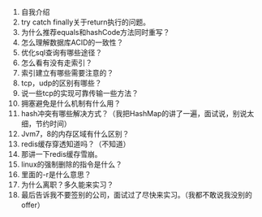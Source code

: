 1. 自我介绍
2. try catch finally关于return执行的问题。
3. 为什么推荐equals和hashCode方法同时重写？
4. 怎么理解数据库ACID的一致性？
5. 优化sql查询有哪些途径？
6. 怎么看有没有走索引？
7. 索引建立有哪些需要注意的？
8. tcp，udp的区别有哪些？
9. 说一些tcp的实现可靠传输一些方法？
10. 拥塞避免是什么机制有什么用？
11. hash冲突有哪些解决方式？（我把HashMap的讲了一遍，面试说，别说太细，节约时间）
12. Jvm7，8的内存区域有什么区别？
13. redis缓存穿透知道吗？（不知道）
14. 那讲一下redis缓存雪崩。
15. linux的强制删除的指令是什么？
16. 里面的-r是什么意思？
17. 为什么离职？多久能来实习？
18. 最后告诉我不要签别的公司，面试过了尽快来实习。（我都不敢说我没别的offer）